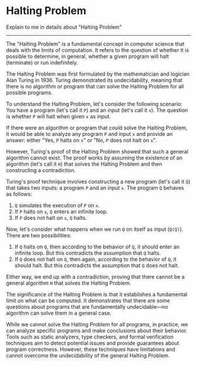 # Halting Problem

Explain to me in details about "Halting Problem" 

___


The "Halting Problem" is a fundamental concept in computer science that deals with the limits of computation. It refers to the question of whether it is possible to determine, in general, whether a given program will halt (terminate) or run indefinitely.

The Halting Problem was first formulated by the mathematician and logician Alan Turing in 1936. Turing demonstrated its undecidability, meaning that there is no algorithm or program that can solve the Halting Problem for all possible programs.

To understand the Halting Problem, let's consider the following scenario: You have a program (let's call it `P`) and an input (let's call it `x`). The question is whether `P` will halt when given `x` as input.

If there were an algorithm or program that could solve the Halting Problem, it would be able to analyze any program `P` and input `x` and provide an answer: either "Yes, `P` halts on `x`" or "No, `P` does not halt on `x`".

However, Turing's proof of the Halting Problem showed that such a general algorithm cannot exist. The proof works by assuming the existence of an algorithm (let's call it `H`) that solves the Halting Problem and then constructing a contradiction.

Turing's proof technique involves constructing a new program (let's call it `Q`) that takes two inputs: a program `P` and an input `x`. The program `Q` behaves as follows:

1. `Q` simulates the execution of `P` on `x`.
2. If `P` halts on `x`, `Q` enters an infinite loop.
3. If `P` does not halt on `x`, `Q` halts.

Now, let's consider what happens when we run `Q` on itself as input (`Q(Q)`). There are two possibilities:

1. If `Q` halts on `Q`, then according to the behavior of `Q`, it should enter an infinite loop. But this contradicts the assumption that `Q` halts.
2. If `Q` does not halt on `Q`, then again, according to the behavior of `Q`, it should halt. But this contradicts the assumption that `Q` does not halt.

Either way, we end up with a contradiction, proving that there cannot be a general algorithm `H` that solves the Halting Problem.

The significance of the Halting Problem is that it establishes a fundamental limit on what can be computed. It demonstrates that there are some questions about programs that are fundamentally undecidable—no algorithm can solve them in a general case.

While we cannot solve the Halting Problem for all programs, in practice, we can analyze specific programs and make conclusions about their behavior. Tools such as static analyzers, type checkers, and formal verification techniques aim to detect potential issues and provide guarantees about program correctness. However, these techniques have limitations and cannot overcome the undecidability of the general Halting Problem.